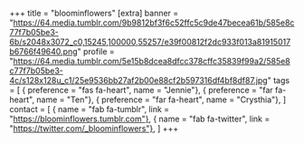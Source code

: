 +++
title = "bloominflowers"
[extra]
banner = "https://64.media.tumblr.com/9b9812bf3f6c52ffc5c9de47becea61b/585e8c77f7b05be3-6b/s2048x3072_c0,15245,100000,55257/e39f00812f2dc933f013a81915017b6766f49640.png"
profile = "https://64.media.tumblr.com/5e15b8dcea8dfcc378cffc35839f99a2/585e8c77f7b05be3-4c/s128x128u_c1/25e9536bb27af2b00e88cf2b597316df4bf8df87.jpg"
tags = [
    { preference = "fas fa-heart", name = "Jennie"},
    { preference = "far fa-heart", name = "Ten"},
    { preference = "far fa-heart", name = "Crysthia"},
]
contact = [
    { name = "fab fa-tumblr", link = "https://bloominflowers.tumblr.com"},
    { name = "fab fa-twitter", link = "https://twitter.com/_bloominflowers"},
]
+++